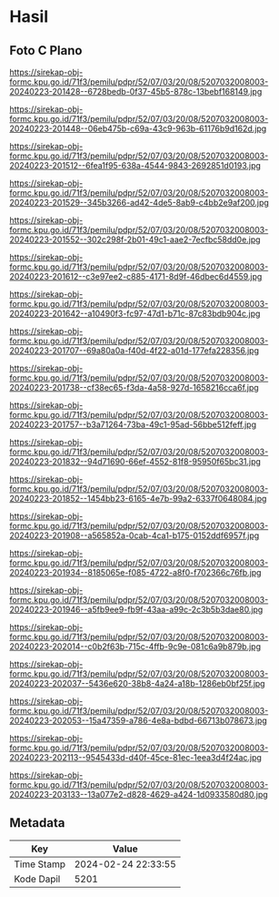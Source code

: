 # Hasil

## Foto C Plano

https://sirekap-obj-formc.kpu.go.id/71f3/pemilu/pdpr/52/07/03/20/08/5207032008003-20240223-201428--6728bedb-0f37-45b5-878c-13bebf168149.jpg

https://sirekap-obj-formc.kpu.go.id/71f3/pemilu/pdpr/52/07/03/20/08/5207032008003-20240223-201448--06eb475b-c69a-43c9-963b-61176b9d162d.jpg

https://sirekap-obj-formc.kpu.go.id/71f3/pemilu/pdpr/52/07/03/20/08/5207032008003-20240223-201512--6fea1f95-638a-4544-9843-2692851d0193.jpg

https://sirekap-obj-formc.kpu.go.id/71f3/pemilu/pdpr/52/07/03/20/08/5207032008003-20240223-201529--345b3266-ad42-4de5-8ab9-c4bb2e9af200.jpg

https://sirekap-obj-formc.kpu.go.id/71f3/pemilu/pdpr/52/07/03/20/08/5207032008003-20240223-201552--302c298f-2b01-49c1-aae2-7ecfbc58dd0e.jpg

https://sirekap-obj-formc.kpu.go.id/71f3/pemilu/pdpr/52/07/03/20/08/5207032008003-20240223-201612--c3e97ee2-c885-4171-8d9f-46dbec6d4559.jpg

https://sirekap-obj-formc.kpu.go.id/71f3/pemilu/pdpr/52/07/03/20/08/5207032008003-20240223-201642--a10490f3-fc97-47d1-b71c-87c83bdb904c.jpg

https://sirekap-obj-formc.kpu.go.id/71f3/pemilu/pdpr/52/07/03/20/08/5207032008003-20240223-201707--69a80a0a-f40d-4f22-a01d-177efa228356.jpg

https://sirekap-obj-formc.kpu.go.id/71f3/pemilu/pdpr/52/07/03/20/08/5207032008003-20240223-201738--cf38ec65-f3da-4a58-927d-1658216cca6f.jpg

https://sirekap-obj-formc.kpu.go.id/71f3/pemilu/pdpr/52/07/03/20/08/5207032008003-20240223-201757--b3a71264-73ba-49c1-95ad-56bbe512feff.jpg

https://sirekap-obj-formc.kpu.go.id/71f3/pemilu/pdpr/52/07/03/20/08/5207032008003-20240223-201832--94d71690-66ef-4552-81f8-95950f65bc31.jpg

https://sirekap-obj-formc.kpu.go.id/71f3/pemilu/pdpr/52/07/03/20/08/5207032008003-20240223-201852--1454bb23-6165-4e7b-99a2-6337f0648084.jpg

https://sirekap-obj-formc.kpu.go.id/71f3/pemilu/pdpr/52/07/03/20/08/5207032008003-20240223-201908--a565852a-0cab-4ca1-b175-0152ddf6957f.jpg

https://sirekap-obj-formc.kpu.go.id/71f3/pemilu/pdpr/52/07/03/20/08/5207032008003-20240223-201934--8185065e-f085-4722-a8f0-f702366c76fb.jpg

https://sirekap-obj-formc.kpu.go.id/71f3/pemilu/pdpr/52/07/03/20/08/5207032008003-20240223-201946--a5fb9ee9-fb9f-43aa-a99c-2c3b5b3dae80.jpg

https://sirekap-obj-formc.kpu.go.id/71f3/pemilu/pdpr/52/07/03/20/08/5207032008003-20240223-202014--c0b2f63b-715c-4ffb-9c9e-081c6a9b879b.jpg

https://sirekap-obj-formc.kpu.go.id/71f3/pemilu/pdpr/52/07/03/20/08/5207032008003-20240223-202037--5436e620-38b8-4a24-a18b-1286eb0bf25f.jpg

https://sirekap-obj-formc.kpu.go.id/71f3/pemilu/pdpr/52/07/03/20/08/5207032008003-20240223-202053--15a47359-a786-4e8a-bdbd-66713b078673.jpg

https://sirekap-obj-formc.kpu.go.id/71f3/pemilu/pdpr/52/07/03/20/08/5207032008003-20240223-202113--9545433d-d40f-45ce-81ec-1eea3d4f24ac.jpg

https://sirekap-obj-formc.kpu.go.id/71f3/pemilu/pdpr/52/07/03/20/08/5207032008003-20240223-203133--13a077e2-d828-4629-a424-1d0933580d80.jpg


## Metadata

| Key        | Value               |
| ---------- | ------------------- |
| Time Stamp | 2024-02-24 22:33:55 |
| Kode Dapil | 5201                |



